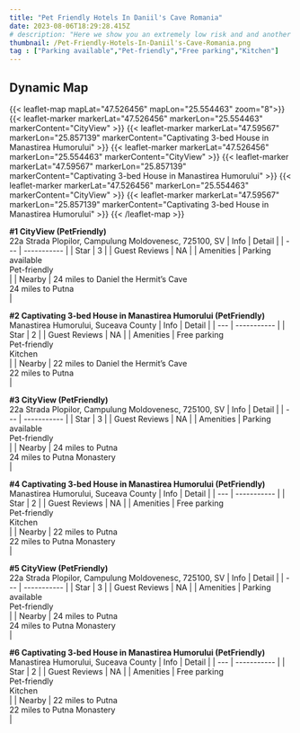```yaml
---
title: "Pet Friendly Hotels In Daniil's Cave Romania"
date: 2023-08-06T18:29:28.415Z
# description: "Here we show you an extremely low risk and and another medium risk approach to earn passive income "
thumbnail: /Pet-Friendly-Hotels-In-Daniil's-Cave-Romania.png
tag : ["Parking available","Pet-friendly","Free parking","Kitchen"]
---
```


## Dynamic Map
{{< leaflet-map  mapLat="47.526456" mapLon="25.554463" zoom="8">}}
    {{< leaflet-marker markerLat="47.526456" markerLon="25.554463" markerContent="CityView" >}}
    {{< leaflet-marker markerLat="47.59567" markerLon="25.857139" markerContent="Captivating 3-bed House in Manastirea Humorului" >}}
    {{< leaflet-marker markerLat="47.526456" markerLon="25.554463" markerContent="CityView" >}}
    {{< leaflet-marker markerLat="47.59567" markerLon="25.857139" markerContent="Captivating 3-bed House in Manastirea Humorului" >}}
    {{< leaflet-marker markerLat="47.526456" markerLon="25.554463" markerContent="CityView" >}}
    {{< leaflet-marker markerLat="47.59567" markerLon="25.857139" markerContent="Captivating 3-bed House in Manastirea Humorului" >}}
{{< /leaflet-map >}}


**#1 CityView (PetFriendly)**<br>22a Strada Plopilor, Campulung Moldovenesc, 725100, SV
| Info | Detail |
| --- | ----------- |
| Star | 3 |
| Guest Reviews | NA |
| Amenities | Parking available<br>Pet-friendly<br> |
| Nearby | 24 miles to Daniel the Hermit’s Cave<br>24 miles to Putna<br> |

**#2 Captivating 3-bed House in Manastirea Humorului (PetFriendly)**<br>Manastirea Humorului, Suceava County
| Info | Detail |
| --- | ----------- |
| Star | 2 |
| Guest Reviews | NA |
| Amenities | Free parking<br>Pet-friendly<br>Kitchen<br> |
| Nearby | 22 miles to Daniel the Hermit’s Cave<br>22 miles to Putna<br> |

**#3 CityView (PetFriendly)**<br>22a Strada Plopilor, Campulung Moldovenesc, 725100, SV
| Info | Detail |
| --- | ----------- |
| Star | 3 |
| Guest Reviews | NA |
| Amenities | Parking available<br>Pet-friendly<br> |
| Nearby | 24 miles to Putna<br>24 miles to Putna Monastery<br> |

**#4 Captivating 3-bed House in Manastirea Humorului (PetFriendly)**<br>Manastirea Humorului, Suceava County
| Info | Detail |
| --- | ----------- |
| Star | 2 |
| Guest Reviews | NA |
| Amenities | Free parking<br>Pet-friendly<br>Kitchen<br> |
| Nearby | 22 miles to Putna<br>22 miles to Putna Monastery<br> |

**#5 CityView (PetFriendly)**<br>22a Strada Plopilor, Campulung Moldovenesc, 725100, SV
| Info | Detail |
| --- | ----------- |
| Star | 3 |
| Guest Reviews | NA |
| Amenities | Parking available<br>Pet-friendly<br> |
| Nearby | 24 miles to Putna<br>24 miles to Putna Monastery<br> |

**#6 Captivating 3-bed House in Manastirea Humorului (PetFriendly)**<br>Manastirea Humorului, Suceava County
| Info | Detail |
| --- | ----------- |
| Star | 2 |
| Guest Reviews | NA |
| Amenities | Free parking<br>Pet-friendly<br>Kitchen<br> |
| Nearby | 22 miles to Putna<br>22 miles to Putna Monastery<br> |

